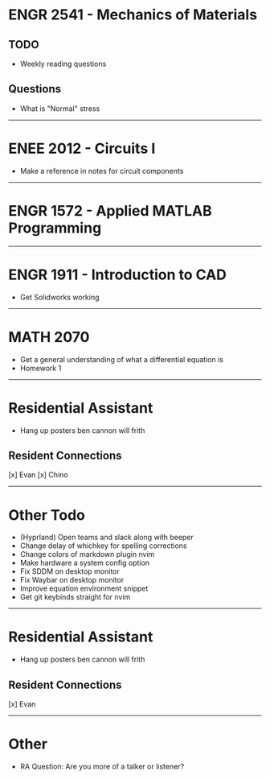 # ENGR 2541 - Mechanics of Materials
## TODO
  - Weekly reading questions
## Questions
  - What is "Normal" stress

***

# ENEE 2012 - Circuits I
  - Make a reference in notes for circuit components

***

# ENGR 1572 - Applied MATLAB Programming

***

# ENGR 1911 - Introduction to CAD
  - Get Solidworks working

***

# MATH 2070
  - Get a general understanding of what a differential equation is
  - Homework 1

***

# Residential Assistant
  - Hang up posters
  ben cannon
  will frith
## Resident Connections
  [x] Evan
  [x] Chino

***

# Other Todo
  - (Hyprland) Open teams and slack along with beeper
  - Change delay of whichkey for spelling corrections
  - Change colors of markdown plugin nvim
  - Make hardware a system config option
  - Fix SDDM on desktop monitor
  - Fix Waybar on desktop monitor
  - Improve equation environment snippet
  - Get git keybinds straight for nvim

***

# Residential Assistant
  - Hang up posters
  ben cannon
  will frith
## Resident Connections
  [x] Evan

***

# Other
  - RA Question: Are you more of a talker or listener?
